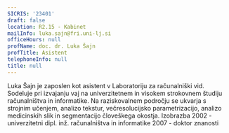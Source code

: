 ```yaml
---
SICRIS: '23401'
draft: false
location: R2.15 - Kabinet
mailInfo: luka.sajn@fri.uni-lj.si
officeHours: null
profName: doc. dr. Luka Šajn
profTitle: Asistent
telephoneInfo: null
title: null
---
```



Luka Šajn je zaposlen kot asistent v Laboratoriju za računalniški vid. Sodeluje pri izvajanju vaj na univerzitetnem in visokem strokovnem študiju računalništva in informatike. Na raziskovalnem področju se ukvarja s strojnim učenjem, analizo tekstur, večresolucijsko parametrizacijo, analizo medicinskih slik in segmentacijo človeškega okostja.
Izobrazba
2002 - univerzitetni dipl. inž. računalništva in informatike
2007 - doktor znanosti